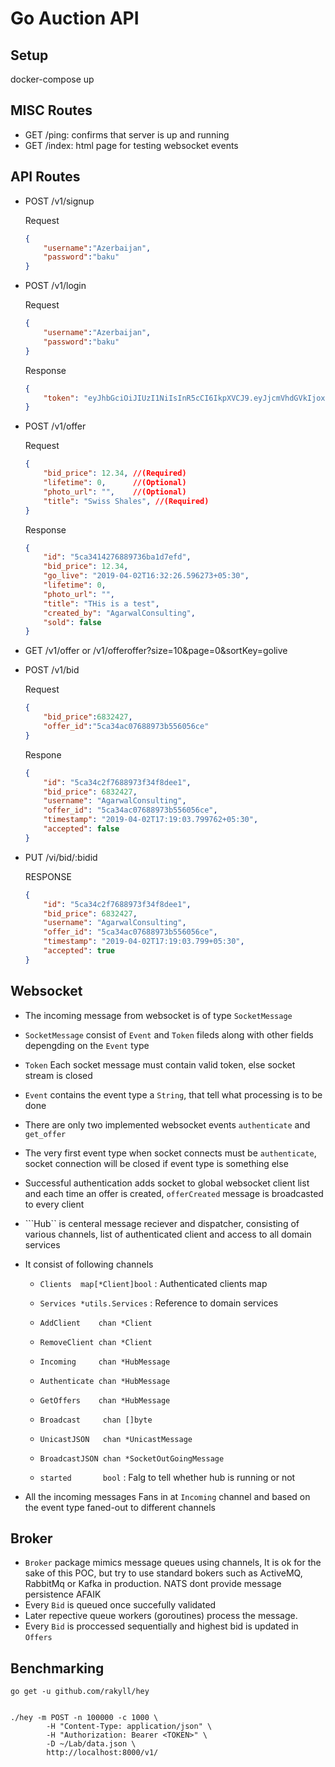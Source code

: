# Go Auction API


## Setup

docker-compose up

## MISC Routes
- GET /ping: confirms that server is up and running
- GET /index: html page for testing websocket events


## API Routes
- POST /v1/signup

    Request
    ```json
    {
        "username":"Azerbaijan",
        "password":"baku"
    }
    ```

- POST /v1/login
    
    Request
    ```json
    {
        "username":"Azerbaijan",
        "password":"baku"
    }
    ```

    Response

    ```json
    {
        "token": "eyJhbGciOiJIUzI1NiIsInR5cCI6IkpXVCJ9.eyJjcmVhdGVkIjoxNTU0MTk5NjA2LCJ1c2VySUQiOiI1Y2EzMzQzMjc2ODg5NzMxZjhhMjhmYzEifQ.1OPAlenPQu0hmLAcMrXYeKyNZK0WxAulIUhuNZgoVFA"
    }
    ```
- POST /v1/offer

    Request
    ```json
    {
        "bid_price": 12.34, //(Required)
        "lifetime": 0,      //(Optional)
        "photo_url": "",    //(Optional)
        "title": "Swiss Shales", //(Required)
    }
    ```
    Response
    ```json
    {
        "id": "5ca3414276889736ba1d7efd",
        "bid_price": 12.34,
        "go_live": "2019-04-02T16:32:26.596273+05:30",
        "lifetime": 0,
        "photo_url": "",
        "title": "THis is a test",
        "created_by": "AgarwalConsulting",
        "sold": false
    }
    ```

- GET /v1/offer or /v1/offeroffer?size=10&page=0&sortKey=golive

- POST /v1/bid
    
    Request
    ```json
    {
        "bid_price":6832427,
        "offer_id":"5ca34ac07688973b556056ce"
    }
    ```

    Respone
    ```json
    {
        "id": "5ca34c2f7688973f34f8dee1",
        "bid_price": 6832427,
        "username": "AgarwalConsulting",
        "offer_id": "5ca34ac07688973b556056ce",
        "timestamp": "2019-04-02T17:19:03.799762+05:30",
        "accepted": false
    }
    ```

- PUT /vi/bid/:bidid
    
    RESPONSE
    ```json
    {
        "id": "5ca34c2f7688973f34f8dee1",
        "bid_price": 6832427,
        "username": "AgarwalConsulting",
        "offer_id": "5ca34ac07688973b556056ce",
        "timestamp": "2019-04-02T17:19:03.799+05:30",
        "accepted": true
    }
    ```


## Websocket
- The incoming message from websocket is of type ```SocketMessage```
- ```SocketMessage``` consist of ```Event``` and ```Token``` fileds along with other fields depengding on the ``Event`` type
- ```Token``` Each socket message must contain valid token, else socket stream is closed
- ```Event``` contains the event type a ```String```, that tell what processing is to be done
- There are only two implemented websocket events ```authenticate``` and ```get_offer```
- The very first event type when socket connects must be ```authenticate```, socket connection will be closed if event type is something else
- Successful authentication adds socket to global websocket client list and each time an offer is created, ```offerCreated``` message is broadcasted to every client
- ```Hub`` is centeral message reciever and dispatcher, consisting of various channels, list of authenticated client and access to all domain services
- It consist of following channels
    - ```Clients  map[*Client]bool``` : Authenticated clients map
	- ```Services *utils.Services```  : Reference to domain services
    
	- ```AddClient    chan *Client``` 
	- ```RemoveClient chan *Client```

	- ```Incoming     chan *HubMessage```
	- ```Authenticate chan *HubMessage```
	- ```GetOffers    chan *HubMessage```

	- ```Broadcast     chan []byte```
	- ```UnicastJSON   chan *UnicastMessage```
	- ```BroadcastJSON chan *SocketOutGoingMessage```
	- ```started       bool``` : Falg to tell whether hub is running or not

- All the incoming messages Fans in at ```Incoming``` channel and based on the event type faned-out to different channels

## Broker
- ```Broker``` package mimics message queues using channels, It is ok for the sake of this POC, but try to use standard bokers such as ActiveMQ, RabbitMq or Kafka in production. NATS dont provide message persistence AFAIK
- Every ```Bid``` is queued once succefully validated
- Later repective queue workers (goroutines) process the message.
- Every ```Bid``` is proccessed sequentially and highest bid is updated in ```Offers```

## Benchmarking
```
go get -u github.com/rakyll/hey


./hey -m POST -n 100000 -c 1000 \
        -H "Content-Type: application/json" \
        -H "Authorization: Bearer <TOKEN>" \
        -D ~/Lab/data.json \
        http://localhost:8000/v1/
```
